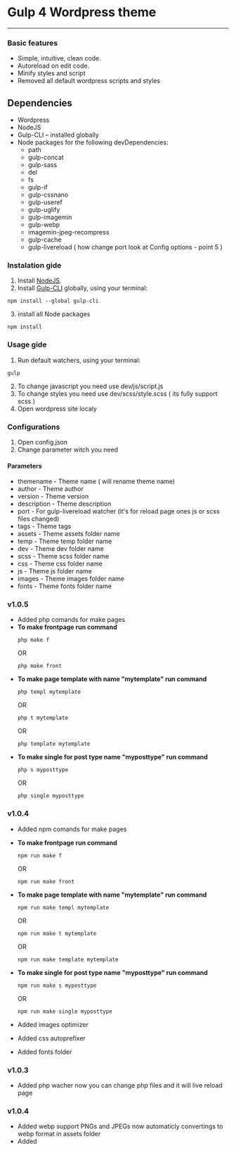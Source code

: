 # Gulp 4 Wordpress theme

------------------
### Basic features

* Simple, intuitive, clean code.
* Autoreload on edit code.
* Minify styles and script
* Removed all default wordpress scripts and styles



## Dependencies

* Wordpress
* NodeJS
* Gulp-CLI – installed globally
* Node packages for the following devDependencies:
    * path
    * gulp-concat
    * gulp-sass
    * del
    * fs
    * gulp-if
    * gulp-cssnano
    * gulp-useref
    * gulp-uglify
    * gulp-imagemin
    * gulp-webp
    * imagemin-jpeg-recompress
    * gulp-cache
    * gulp-livereload ( how change port look at Config options -  point 5 )



### Instalation gide

1. Install [NodeJS](https://nodejs.org/).
2. Install [Gulp-CLI](https://gulpjs.com/docs/en/getting-started/quick-start) globally, using your terminal:
```
npm install --global gulp-cli
```
3. install all Node packages
```
npm install
```

### Usage gide

1. Run default watchers, using your terminal:
```
gulp
```
2. To change javascript you need use dev/js/script.js
3. To change styles you need use dev/scss/style.scss ( its fully support scss )
4. Open wordpress site localy

### Configurations

1. Open config.json
2. Change parameter witch you need

#### Parameters
* themename - Theme name ( will rename theme name)
* author - Theme author
* version - Theme version
* description - Theme description
* port - For gulp-livereload watcher (it's for reload page ones js or scss files changed)
* tags - Theme tags
* assets - Theme assets folder name
* temp - Theme temp folder name
* dev - Theme dev folder name
* scss - Theme scss folder name
* css - Theme css folder name
* js - Theme js folder name
* images - Theme images folder name
* fonts - Theme fonts folder name

### v1.0.5
* Added php comands for make pages
* **To make frontpage run command**
  ```
  php make f
    ```
  OR
    ```
  php make front
  ```
* **To make page template with name "mytemplate" run command**
  ```
  php templ mytemplate
    ```
  OR
    ```
  php t mytemplate
  ```
  OR
    ```
  php template mytemplate
  ```
* **To make single for post type name "myposttype" run command**
    ```
  php s myposttype
  ```
  OR
    ```
  php single myposttype
  ```

### v1.0.4

* Added npm comands for make pages
* **To make frontpage run command**
  ```
  npm run make f
    ```
  OR
    ```
  npm run make front
  ```
* **To make page template with name "mytemplate" run command**
  ```
  npm run make templ mytemplate
    ```
  OR
    ```
  npm run make t mytemplate
  ```
  OR
    ```
  npm run make template mytemplate
  ```
* **To make single for post type name "myposttype" run command**
    ```
  npm run make s myposttype
  ```
  OR
    ```
  npm run make single myposttype
  ```

* Added images optimizer
* Added css autoprefixer
* Added fonts folder

### v1.0.3
* Added php wacher now you can change php files and it will live reload page

### v1.0.4
* Added webp support PNGs and JPEGs now automaticly convertings to webp format in assets folder
* Added 
